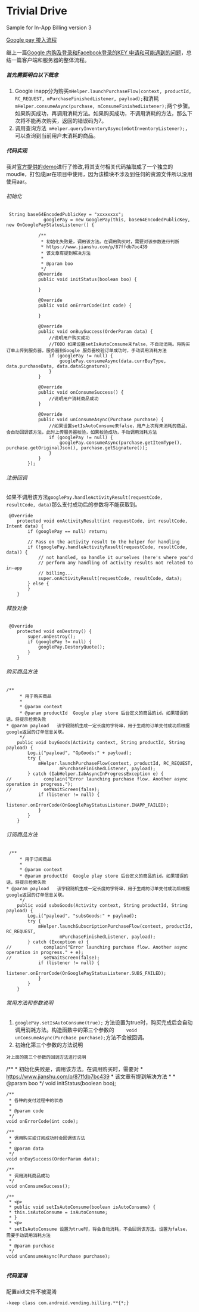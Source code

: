 Trivial Drive
============

Sample for In-App Billing version 3


[Google pay 接入流程](https://juejin.im/post/5cf407cbf265da1b700491f5)

继上一篇[Google 内购及登录和Facebook登录的KEY 申请和可能遇到的问题](https://www.jianshu.com/p/87ffdb7bc439)，总结一篇客户端和服务器的整体流程。

##### 首先需要明白以下概念
1. Google inapp分为购买`mHelper.launchPurchaseFlow(context, productId, RC_REQUEST,
                    mPurchaseFinishedListener, payload);`和消耗`mHelper.consumeAsync(purchase, mConsumeFinishedListener);`两个步骤。如果购买成功，再调用消耗方法。如果购买成功，不调用消耗的方法，那么下次将不能再次购买，返回的错误码为7。
2. 调用查询方法` mHelper.queryInventoryAsync(mGotInventoryListener);`，可以查询到当前用户未消耗的商品。

##### 代码实现
我对[官方提供的demo](https://github.com/googlesamples/android-play-billing.git)进行了修改,将其支付相关代码抽取成了一个独立的moudle，打包成jar在项目中使用，因为该模块不涉及到任何的资源文件所以没用使用aar。

###### 初始化
```
 String base64EncodedPublicKey = "xxxxxxxx";
              googlePay = new GooglePay(this, base64EncodedPublicKey, new OnGooglePayStatusListener() {

            /**
             * 初始化失败是，调用该方法。在调用购买时，需要对该参数进行判断
             * https://www.jianshu.com/p/87ffdb7bc439
             * 该文章有提到解决方法
             *
             * @param boo
             */
            @Override
            public void initStatus(boolean boo) {

            }

            @Override
            public void onErrorCode(int code) {

            }

            @Override
            public void onBuySuccess(OrderParam data) {
                //说明用户购买成功
                //TODO 如果设置setIsAutoConsume未false，不自动消耗。将购买订单上传到服务器，服务器到Google 服务器校验订单成功时，手动调用消耗方法
                if (googlePay != null) {
                    googlePay.consumeAsync(data.currBuyType, data.purchaseData, data.dataSignature);
                }
            }

            @Override
            public void onConsumeSuccess() {
                //说明用户消耗商品成功
            }

            @Override
            public void unConsumeAsync(Purchase purchase) {
                //如果设置setIsAutoConsume未false，用户上次有未消耗的商品，会自动回调该方法，此时上传服务器校验，如果校验成功，手动调用消耗方法
                if (googlePay != null) {
                    googlePay.consumeAsync(purchase.getItemType(), purchase.getOriginalJson(), purchase.getSignature());
                }
            }
        });
```

###### 注册回调
如果不调用该方法`googlePay.handleActivityResult(requestCode, resultCode, data)`那么支付成功后的参数将不能获取到。
```
 @Override
    protected void onActivityResult(int requestCode, int resultCode, Intent data) {
        if (googlePay == null) return;

        // Pass on the activity result to the helper for handling
        if (!googlePay.handleActivityResult(requestCode, resultCode, data)) {
            // not handled, so handle it ourselves (here's where you'd
            // perform any handling of activity results not related to in-app
            // billing...
            super.onActivityResult(requestCode, resultCode, data);
        } else {
        }
    }
```
###### 释放对象
```
 @Override
    protected void onDestroy() {
        super.onDestroy();
        if (googlePay != null) {
            googlePay.DestoryQuote();
        }
    }
```

###### 购买商品方法
```
/**
     * 用于购买商品
     *
     * @param context
     * @param productId  Google play store 后台定义的商品的id。如果错误的话，将提示检索失败
* @param payload   该字段随机生成一定长度的字符串，用于生成的订单支付成功后根据google返回的订单信息关联。
     */
    public void buyGoods(Activity context, String productId, String payload) {
        Log.i("payload", "GpGoods:" + payload);
        try {
            mHelper.launchPurchaseFlow(context, productId, RC_REQUEST,
                    mPurchaseFinishedListener, payload);
        } catch (IabHelper.IabAsyncInProgressException e) {
//            complain("Error launching purchase flow. Another async operation in progress.");
//            setWaitScreen(false);
            if (listener != null) {
                listener.onErrorCode(OnGooglePayStatusListener.INAPP_FAILED);
            }
        }
    }
```
###### 订阅商品方法
```
 /**
     * 用于订阅商品
     *
     * @param context
     * @param productId  Google play store 后台定义的商品的id。如果错误的话，将提示检索失败
* @param payload   该字段随机生成一定长度的字符串，用于生成的订单支付成功后根据google返回的订单信息关联。
     */
    public void subsGoods(Activity context, String productId, String payload) {
        Log.i("payload", "subsGoods:" + payload);
        try {
            mHelper.launchSubscriptionPurchaseFlow(context, productId, RC_REQUEST,
                    mPurchaseFinishedListener, payload);
        } catch (Exception e) {
//            complain("Error launching purchase flow. Another async operation in progress." + e);
//            setWaitScreen(false);
            if (listener != null) {
                listener.onErrorCode(OnGooglePayStatusListener.SUBS_FAILED);
            }
        }
    }

```

###### 常用方法和参数说明
1. `googlePay.setIsAutoConsume(true);` 方法设置为true时，购买完成后会自动调用消耗方法。构造函数中的第三个参数的 `    void unConsumeAsync(Purchase purchase);`方法不会被回调。
2. 初始化第三个参数的方法说明
```
对上面的第三个参数的回调方法进行说明
```
  /**
     * 初始化失败是，调用该方法。在调用购买时，需要对
     * https://www.jianshu.com/p/87ffdb7bc439
     * 该文章有提到解决方法
     *
     * @param boo
     */
    void initStatus(boolean boo);

    /**
     * 各种的支付过程中的状态
     *
     * @param code
     */
    void onErrorCode(int code);

    /**
     * 调用购买或订阅成功时会回调该方法
     *
     * @param data
     */
    void onBuySuccess(OrderParam data);

    /**
     * 调用消耗商品成功
     */
    void onConsumeSuccess();

    /**
     * <p>
     * public void setIsAutoConsume(boolean isAutoConsume) {
     * this.isAutoConsume = isAutoConsume;
     * }
     * <p>
     * setIsAutoConsume 设置为true时，将会自动消耗，不会回调该方法。设置为false，需要手动调用消耗方法
     *
     * @param purchase
     */
    void unConsumeAsync(Purchase purchase);
```
```

##### 代码混淆
配置aidl文件不被混淆
```
-keep class com.android.vending.billing.**{*;}
```





